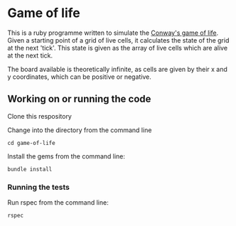 # Game of life

This is a ruby programme written to simulate the [Conway's game of life](https://en.wikipedia.org/wiki/Conway%27s_Game_of_Life). Given a starting point of a grid of live cells, it calculates the state of the grid at the next 'tick'. This state is given as the array of live cells which are alive at the next tick.

The board available is theoretically infinite, as cells are given by their x and y coordinates, which can be positive or negative.

## Working on or running the code

Clone this respository

Change into the directory from the command line

``cd game-of-life``

Install the gems from the command line:

``bundle install``

### Running the tests

Run rspec from the command line:

``rspec``

